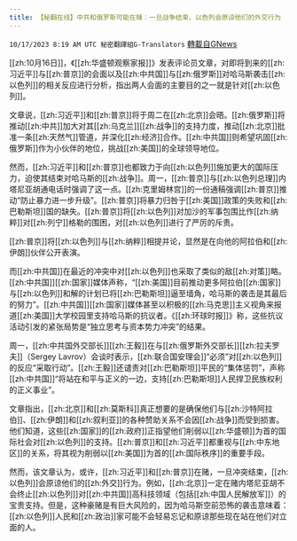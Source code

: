 ```yaml
---
title: 【秘翻在线】中共和俄罗斯可能在赌：一旦战争结束，以色列会原谅他们的外交行为
---
```

`10/17/2023 8:19 AM UTC 秘密翻譯組G-Translators` [轉載自GNews](https://gnews.org/articles/1843904)

[[zh:10月16日]]，《[[zh:华盛顿观察家报]]》发表评论员文章，对即将到来的[[zh:习近平]]与[[zh:普京]]的会面以及[[zh:中共国]]与[[zh:俄罗斯]]对哈马斯袭击[[zh:以色列]]的相关反应进行分析，指出两人会面的主要目的之一就是针对[[zh:以色列]]。

文章说，[[zh:习近平]]和[[zh:普京]]将于周二在[[zh:北京]]会晤。[[zh:俄罗斯]]将推动[[zh:中共]]加大对其[[zh:乌克兰]][[zh:战争]]的支持力度，推动[[zh:北京]]批准一条[[zh:天然气]]管道，并深化[[zh:经济]]合作。[[zh:中共国]]则希望巩固[[zh:俄罗斯]]作为小伙伴的地位，挑战[[zh:美国]]的全球领导地位。

然而，[[zh:习近平]]和[[zh:普京]]也都致力于向[[zh:以色列]]施加更大的国际压力，迫使其结束对哈马斯的[[zh:战争]]。周一，[[zh:普京]]与[[zh:以色列总理]]内塔尼亚胡通电话时强调了这一点。[[zh:克里姆林宫]]的一份通稿强调[[zh:普京]]推动“防止暴力进一步升级”。[[zh:普京]]将暴力归咎于[[zh:美国]]政策的失败和[[zh:巴勒斯坦]]国的缺失。[[zh:普京]]将[[zh:以色列]]对加沙的军事包围比作[[zh:纳粹]]对[[zh:列宁]]格勒的围困，对[[zh:以色列]]进行了严厉的斥责。

[[zh:普京]]将[[zh:以色列]]与[[zh:纳粹]]相提并论，显然是在向他的阿拉伯和[[zh:伊朗]]伙伴公开表演。

而[[zh:中共国]]在最近的冲突中对[[zh:以色列]]也采取了类似的敌[[zh:对策]]略。[[zh:中共国]][[zh:国家]]媒体声称，“[[zh:美国]]目前推动更多阿拉伯[[zh:国家]]与[[zh:以色列]]和解的计划已将[[zh:巴勒斯坦]]逼至墙角，哈马斯的袭击是其最后的努力”。[[zh:中共国]][[zh:国家]]媒体甚至以积极的[[zh:马克思]]主义视角来报道[[zh:美国]]大学校园里支持哈马斯的抗议者。《[[zh:环球时报]]》称，这些抗议活动引发的紧张局势是“独立思考与资本势力冲突”的结果。

周一，[[zh:中共国外交部长]][[zh:王毅]]在与[[zh:俄罗斯外交部长]][[zh:拉夫罗夫]]（Sergey Lavrov）会谈时表示，[[zh:联合国安理会]]“必须”对[[zh:以色列]]的反应“采取行动”。[[zh:王毅]]还谴责对[[zh:巴勒斯坦]]平民的“集体惩罚”，声称[[zh:中共国]]“将站在和平与正义的一边，支持[[zh:巴勒斯坦]]人民捍卫民族权利的正义事业”。

文章指出，[[zh:北京]]和[[zh:莫斯科]]真正想要的是确保他们与[[zh:沙特阿拉伯]]、[[zh:伊朗]]和[[zh:叙利亚]]的各种赞助关系不会因[[zh:战争]]而受到损害。他们知道，这些[[zh:国家]]的[[zh:政府]]正指望他们削弱以[[zh:华盛顿]]为首的国际社会对[[zh:以色列]]的支持。[[zh:普京]]和[[zh:习近平]]都重视与[[zh:中东地区]]的关系，将其视为削弱以[[zh:美国]]为首的[[zh:国际秩序]]的重要手段。

然而，该文章认为，或许，[[zh:习近平]]和[[zh:普京]]在赌，一旦冲突结束，[[zh:以色列]]会原谅他们的[[zh:外交]]行为。例如，[[zh:北京]]一定在赌内塔尼亚胡不会终止[[zh:以色列]]对[[zh:中共国]]高科技领域（包括[[zh:中国人民解放军]]）的宝贵支持。但是，这种豪赌是有巨大风险的，因为哈马斯空前恐怖的袭击意味着：[[zh:以色列]]人民和[[zh:政治]]家可能不会轻易忘记和原谅那些现在站在他们对立面的人。
